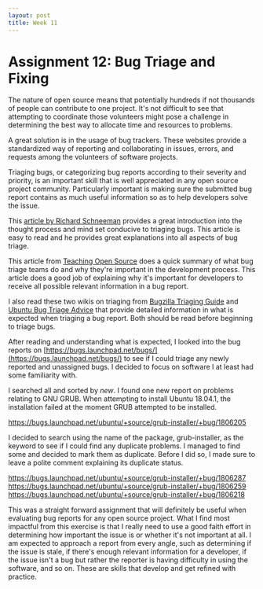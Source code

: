 ```yaml
---
layout: post 
title: Week 11
---
```


# Assignment 12: Bug Triage and Fixing

The nature of open source means that potentially hundreds if not thousands of people can contribute to one project. It's not difficult to see that attempting to coordinate those volunteers might pose a challenge in determining the best way to allocate time and resources to problems.

A great solution is in the usage of bug trackers. These websites provide a standardized way of reporting and collaborating in issues, errors, and requests among the volunteers of software projects.

Triaging bugs, or categorizing bug reports according to their severity and priority, is an important skill that is well appreciated in any open source project community. Particularly important is making sure the submitted bug report contains as much useful information so as to help developers solve the issue.

This [article by Richard Schneeman](https://opensource.com/life/16/8/how-get-bugs-fixed-open-source-software) provides a great introduction into the thought process and mind set conducive to triaging bugs. This article is easy to read and he provides great explanations into all aspects of bug triage.

This article from [Teaching Open Source](https://quaid.fedorapeople.org/TOS/Practical_Open_Source_Software_Exploration/html/sn-Debugging_the_Code-Bug_Triage.html) does a quick summary of what bug triage teams do and why they're important in the development process. This article does a good job of explaining why it's important for developers to receive all possible relevant information in a bug report.

I also read these two wikis on triaging from [Bugzilla Triaging Guide](https://wiki.gnome.org/Bugsquad/TriageGuide) and [Ubuntu Bug Triage Advice](https://wiki.ubuntu.com/Bugs/Triage) that provide detailed information in what is expected when triaging a bug report. Both should be read before beginning to triage bugs.

After reading and understanding what is expected, I looked into the bug reports on [https://bugs.launchpad.net/bugs/](https://bugs.launchpad.net/bugs/) to see if I could triage any newly reported and unassigned bugs. I decided to focus on software I at least had some familiarity with.

I searched all and sorted by *new*. I found one new report on problems relating to GNU GRUB. When attempting to install Ubuntu 18.04.1, the installation failed at the moment GRUB attempted to be installed.

https://bugs.launchpad.net/ubuntu/+source/grub-installer/+bug/1806205

I decided to search using the name of the package, grub-installer, as the keyword to see if I could find any duplicate problems. I managed to find some and decided to mark them as duplicate. Before I did so, I made sure to leave a polite comment explaining its duplicate status.

https://bugs.launchpad.net/ubuntu/+source/grub-installer/+bug/1806287
https://bugs.launchpad.net/ubuntu/+source/grub-installer/+bug/1806259
https://bugs.launchpad.net/ubuntu/+source/grub-installer/+bug/1806218

This was a straight forward assignment that will definitely be useful when evaluating bug reports for any open source project. What I find most impactful from this exercise is that I really need to use a good faith effort in determining how important the issue is or whether it's not important at all. I am expected to approach a report from every angle, such as determining if the issue is stale, if there's enough relevant information for a developer, if the issue isn't a bug but rather the reporter is having difficulty in using the software, and so on. These are skills that develop and get refined with practice.